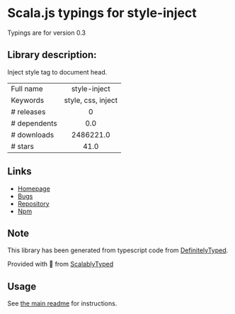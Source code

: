 
# Scala.js typings for style-inject

Typings are for version 0.3

## Library description:
Inject style tag to document head.

|                    |                 |
| ------------------ | :-------------: |
| Full name          | style-inject |
| Keywords           | style, css, inject |
| # releases         | 0 |
| # dependents       | 0.0 |
| # downloads        | 2486221.0 |
| # stars            | 41.0 |

## Links
- [Homepage](https://github.com/egoist/style-inject#readme)
- [Bugs](https://github.com/egoist/style-inject/issues)
- [Repository](https://github.com/egoist/style-inject)
- [Npm](https://www.npmjs.com/package/style-inject)
    


## Note
This library has been generated from typescript code from [DefinitelyTyped](https://definitelytyped.org).

Provided with :purple_heart: from [ScalablyTyped](https://github.com/oyvindberg/ScalablyTyped)

## Usage
See [the main readme](../../readme.md) for instructions.


